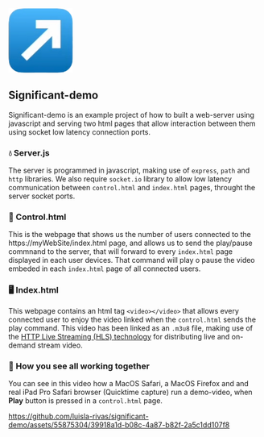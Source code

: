 <picture>
 <source media="(prefers-color-scheme: dark)" srcset="media_previews/linkers.png">
 <source media="(prefers-color-scheme: light)" srcset="media_previews/linkers.png">
 <img alt="Significant" src="media_previews/linkers.png">
</picture>
<br>

## Significant-demo

Significant-demo is an example project of how to built a web-server using javascript and serving two html pages that allow interaction between them using socket low latency connection ports.

### 💧 Server.js

The server is programmed in javascript, making use of `express`, `path` and `http` libraries. We also require `socket.io` library to allow low latency communication between `control.html` and `index.html` pages, throught the server socket ports.

### 🚀 Control.html

This is the webpage that shows us the number of users connected to the https://myWebSite/index.html page, and allows us to send the play/pause commnand to the server, that will forward to every `index.html` page displayed in each user devices. That command will play o pause the video embeded in each `index.html` page of all connected users.

### 🖥️ Index.html

This webpage contains an html tag `<video></video>` that allows every connected user to enjoy the video linked when the `control.html` sends the play command. This video has been linked as an `.m3u8` file, making use of the [HTTP Live Streaming (HLS) technology](https://developer.apple.com/streaming/) for distributing live and on-demand stream video.

### 💛 How you see all working together

You can see in this video how a MacOS Safari, a MacOS Firefox and and real iPad Pro Safari browser (Quicktime capture) run a demo-video, when **Play** button is pressed in a `control.html` page.


https://github.com/luisla-rivas/significant-demo/assets/55875304/39918a1d-b08c-4a87-b82f-2a5c1dd107f8

